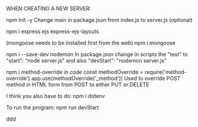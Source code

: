 WHEN CREATING A NEW SERVER:

npm init -y
Change main in package.json from index.js to server.js (optional)

npm i express ejs express-ejs-layouts

(mongoose needs to be installed first from the web)
npm i mongoose

npm i --save-dev nodemon
In package.json change in scripts the "test" to "start": "node server.js" and also "devStart": "nodemon server.js"

npm i method-override
*in code*
const methodOverride = require('method-override')
app.use(methodOverride('_method'))
Used to override POST method in HTML form from POST to either PUT or DELETE

I think you also have to do: npm i dotenv


To run the program: npm run devStart

ddd